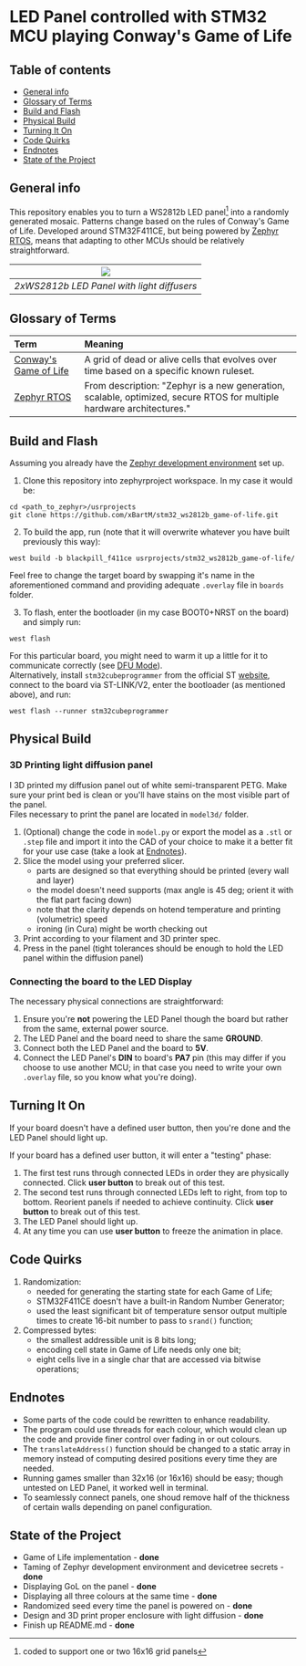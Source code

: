 # LED Panel controlled with STM32 MCU playing Conway's Game of Life 

## Table of contents
* [General info](#general-info)
* [Glossary of Terms](#glossary-of-terms)
* [Build and Flash](#build-and-flash)
* [Physical Build](#physical-build)
* [Turning It On](#turning-it-on)
* [Code Quirks](#code-quirks)
* [Endnotes](#endnotes)
* [State of the Project](#state-of-the-project)

## General info

This repository enables you to turn a WS2812b LED panel[^1] into a randomly generated mosaic. Patterns change based on the rules of Conway's Game of Life. Developed around STM32F411CE, but being powered by [Zephyr RTOS](https://github.com/zephyrproject-rtos/zephyr), means that adapting to other MCUs should be relatively straightforward.

| <img src="./media/working_panel.gif" /> | 
|:--:| 
| *2xWS2812b LED Panel with light diffusers* |

## Glossary of Terms

| Term | Meaning |
|:-----|:--------|
| [Conway's Game of Life](https://en.wikipedia.org/wiki/Conway%27s_Game_of_Life) | A grid of dead or alive cells that evolves over time based on a specific known ruleset. |
| [Zephyr RTOS](https://github.com/zephyrproject-rtos/zephyr) | From description: "Zephyr is a new generation, scalable, optimized, secure RTOS for multiple hardware architectures."|

## Build and Flash

Assuming you already have the [Zephyr development environment](https://docs.zephyrproject.org/latest/develop/getting_started/index.html) set up. 

1. Clone this repository into zephyrproject workspace. In my case it would be:
```
cd <path_to_zephyr>/usrprojects
git clone https://github.com/xBartM/stm32_ws2812b_game-of-life.git
```
2. To build the app, run (note that it will overwrite whatever you have built previously this way):
```
west build -b blackpill_f411ce usrprojects/stm32_ws2812b_game-of-life/
```
Feel free to change the target board by swapping it's name in the aforementioned command and providing adequate `.overlay` file in `boards` folder.

3. To flash, enter the bootloader (in my case BOOT0+NRST on the board) and simply run:
```
west flash
```
For this particular board, you might need to warm it up a little for it to communicate correctly (see [DFU Mode](https://github.com/WeActStudio/WeActStudio.MiniSTM32F4x1#how-to-enter-isp-mode)).  
Alternatively, install `stm32cubeprogrammer` from the official ST [website](https://www.st.com/en/development-tools/stm32cubeprog.html), connect to the board via ST-LINK/V2, enter the bootloader (as mentioned above), and run:
```
west flash --runner stm32cubeprogrammer
```

## Physical Build

### 3D Printing light diffusion panel

I 3D printed my diffusion panel out of white semi-transparent PETG. Make sure your print bed is clean or you'll have stains on the most visible part of the panel.  
Files necessary to print the panel are located in `model3d/` folder.
1. (Optional) change the code in `model.py` or export the model as a `.stl` or `.step` file and import it into the CAD of your choice to make it a better fit for your use case (take a look at [Endnotes](#endnotes)).
2. Slice the model using your preferred slicer.
    * parts are designed so that everything should be printed (every wall and layer)
    * the model doesn't need supports (max angle is 45 deg; orient it with the flat part facing down)
    * note that the clarity depends on hotend temperature and printing (volumetric) speed
    * ironing (in Cura) might be worth checking out
3. Print according to your filament and 3D printer spec.
4. Press in the panel (tight tolerances should be enough to hold the LED panel within the diffusion panel)

### Connecting the board to the LED Display

The necessary physical connections are straightforward:
1. Ensure you're **not** powering the LED Panel though the board but rather from the same, external power source.
2. The LED Panel and the board need to share the same **GROUND**.
3. Connect both the LED Panel and the board to **5V**.
4. Connect the LED Panel's **DIN** to board's **PA7** pin (this may differ if you choose to use another MCU; in that case you need to write your own `.overlay` file, so you know what you're doing).

## Turning It On

If your board doesn't have a defined user button, then you're done and the LED Panel should light up.

If your board has a defined user button, it will enter a "testing" phase:
1. The first test runs through connected LEDs in order they are physically connected. Click **user button** to break out of this test.
2. The second test runs through connected LEDs left to right, from top to bottom. Reorient panels if needed to achieve continuity. Click **user button** to break out of this test.
3. The LED Panel should light up.
4. At any time you can use **user button** to freeze the animation in place.

## Code Quirks

1. Randomization:
    * needed for generating the starting state for each Game of Life;
    * STM32F411CE doesn't have a built-in Random Number Generator;
    * used the least significant bit of temperature sensor output multiple times to create 16-bit number to pass to `srand()` function;
2. Compressed bytes:
    * the smallest addressible unit is 8 bits long;
    * encoding cell state in Game of Life needs only one bit;
    * eight cells live in a single char that are accessed via bitwise operations;

## Endnotes

* Some parts of the code could be rewritten to enhance readability.
* The program could use threads for each colour, which would clean up the code and provide finer control over fading in or out colours.
* The `translateAddress()` function should be changed to a static array in memory instead of computing desired positions every time they are needed.
* Running games smaller than 32x16 (or 16x16) should be easy; though untested on LED Panel, it worked well in terminal.
* To seamlessly connect panels, one shoud remove half of the thickness of certain walls depending on panel configuration.

## State of the Project

* Game of Life implementation - **done**
* Taming of Zephyr development environment and devicetree secrets - **done**
* Displaying GoL on the panel - **done**
* Displaying all three colours at the same time - **done**
* Randomized seed every time the panel is powered on - **done**
* Design and 3D print proper enclosure with light diffusion - **done**
* Finish up README.md - **done**

[^1]: coded to support one or two 16x16 grid panels
